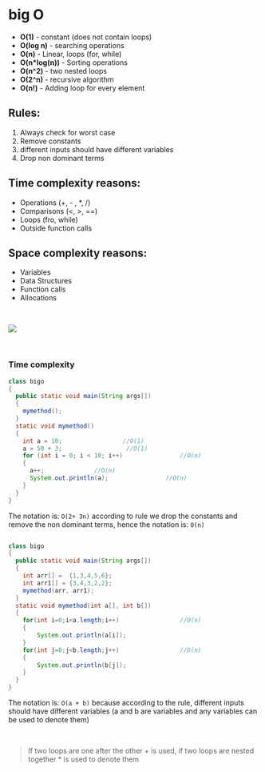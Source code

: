 # big O

 - **O(1)** - constant (does not contain loops)
 - **O(log n)** - searching operations
 - **O(n)** - Linear, loops (for, while)
 - **O(n*log(n))** - Sorting operations
 - **O(n^2)** - two nested loops
 - **O(2^n)** - recursive algorithm
 - **O(n!)** - Adding loop for every element

## Rules:

 1. Always check for worst case
 2. Remove constants
 3. different inputs should have different variables
 4. Drop non dominant terms

## Time complexity reasons:
- Operations (+, - , *, /)
- Comparisons (<, >, ==)
- Loops (fro, while)
-  Outside function calls 

## Space complexity reasons:
- Variables
-  Data Structures
-  Function calls
-  Allocations

<br>

[![](https://paper-attachments.dropbox.com/s_2D428973624E7FC84C7D69D11421DE762BEA6B6F3361231FCDCAE0425D14526F_1664885448372_Untitled.drawio+17.png)](http://https://www.google.com/url?sa=i&url=https%3A%2F%2Fwww.freecodecamp.org%2Fnews%2Fbig-o-cheat-sheet-time-complexity-chart%2F&psig=AOvVaw3hvG4CXwZ7X0619C39dQQO&ust=1671272588429000&source=images&cd=vfe&ved=0CBAQjRxqFwoTCNjHkdn1_fsCFQAAAAAdAAAAABAN)

<br>

### Time complexity

```java
class bigo 
{
  public static void main(String args[]) 
  {
    mymethod();
  }
  static void mymethod() 
  {
    int a = 10; 				//O(1)
    a = 50 + 3; 				 //O(1)
    for (int i = 0; i < 10; i++)				//O(n)
    {
      a++;				//O(n)
      System.out.println(a);				//O(n)
    }
  }
}

```
The notation is: `O(2+ 3n)`
according to rule we drop the constants and remove the non dominant terms,
hence the notation is: `O(n)`
<br>


```java

class bigo 
{
  public static void main(String args[]) 
  {
    int arr[] =  {1,3,4,5,6};
    int arr1[] = {3,4,3,2,2};
    mymethod(arr, arr1);
  }
  static void mymethod(int a[], int b[]) 
  {
    for(int i=0;i<a.length;i++) 				//O(n)
    {
        System.out.println(a[i]);
    }
    for(int j=0;j<b.length;j++) 				//O(n)
    {
        System.out.println(b[j]);
    }
  }
}

```
The notation is: `O(a + b)` because according to the rule, different inputs should have different variables (a and b are variables and any variables can be used to denote them)

<br>

> If two loops are one after the other + is used, if two loops are nested together * is used to denote them


